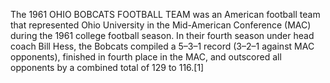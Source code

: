 The 1961 OHIO BOBCATS FOOTBALL TEAM was an American football team that represented Ohio University in the Mid-American Conference (MAC) during the 1961 college football season. In their fourth season under head coach Bill Hess, the Bobcats compiled a 5–3–1 record (3–2–1 against MAC opponents), finished in fourth place in the MAC, and outscored all opponents by a combined total of 129 to 116.[1]
